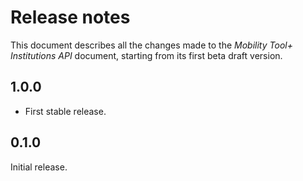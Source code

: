 Release notes
=============

This document describes all the changes made to the *Mobility Tool+ Institutions API*
document, starting from its first beta draft version.


1.0.0
-----

* First stable release.


0.1.0
-----

Initial release.
